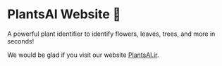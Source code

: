 # PlantsAI Website 🌱

A powerful plant identifier to identify flowers, leaves, trees, and more in seconds!

We would be glad if you visit our website [PlantsAI.ir](https://plantsai.ir).
